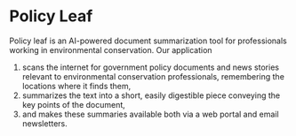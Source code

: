 # Policy Leaf
 
Policy leaf is an AI-powered document summarization tool for professionals working in environmental conservation. Our application

1. scans the internet for government policy documents and news stories relevant to environmental conservation professionals, remembering the locations where it finds them,
2. summarizes the text into a short, easily digestible piece conveying the key points of the document,
3. and makes these summaries available both via a web portal and email newsletters.
